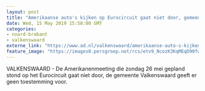 ```yaml
---
layout: post
title: "Amerikaanse auto's kijken op Eurocircuit gaat niet door, gemeente Valkenswaard geeft geen toestemming"
date: Wed, 15 May 2019 15:58:00 GMT
categories: 
- noord-brabant 
- valkenswaard 
externe_link: "https://www.ad.nl/valkenswaard/amerikaanse-auto-s-kijken-op-eurocircuit-gaat-niet-door-gemeente-valkenswaard-geeft-geen-toestemming~a01aba1a/"
feature_image: "https://images0.persgroep.net/rcs/etv9_NcozK3KqMEqD90fwik2G4I/diocontent/102100310/_fitwidth/400/?appId=21791a8992982cd8da851550a453bd7f&quality=0.7"
---
```


VALKENSWAARD - De Amerikanenmeeting die zondag 26 mei gepland stond op het Eurocircuit gaat niet door, de gemeente Valkenswaard geeft er geen toestemming voor.
